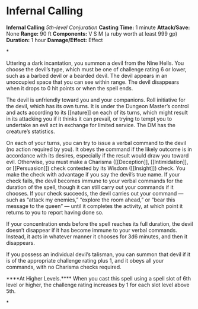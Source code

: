 # Infernal Calling

**Infernal Calling**
_5th-level Conjuration_
**Casting Time:** 1 minute
**Attack/Save:** None
**Range:** 90 ft
**Components:** V S M (a ruby worth at least 999 gp)
**Duration:** 1 hour
**Damage/Effect:** Effect

*<p class="Core-Styles_Core-Body">Uttering a dark incantation, you summon a devil from the Nine Hells. You choose the devil’s type, which must be one of challenge rating 6 or lower, such as a barbed devil or a bearded devil. The devil appears in an unoccupied space that you can see within range. The devil disappears when it drops to 0 hit points or when the spell ends.</p>
<p class="Core-Styles_Core-Body">The devil is unfriendly toward you and your companions. Roll initiative for the devil, which has its own turns. It is under the Dungeon Master’s control and acts according to its [[nature]] on each of its turns, which might result in its attacking you if it thinks it can prevail, or trying to tempt you to undertake an evil act in exchange for limited service. The DM has the creature’s statistics.</p>
<p class="Core-Styles_Core-Body">On each of your turns, you can try to issue a verbal command to the devil (no action required by you). It obeys the command if the likely outcome is in accordance with its desires, especially if the result would draw you toward evil. Otherwise, you must make a Charisma ([[Deception]], [[Intimidation]], or [[Persuasion]]) check contested by its Wisdom ([[Insight]]) check. You make the check with advantage if you say the devil’s true name. If your check fails, the devil becomes immune to your verbal commands for the duration of the spell, though it can still carry out your commands if it chooses. If your check succeeds, the devil carries out your command — such as “attack my enemies,” “explore the room ahead,” or “bear this message to the queen” — until it completes the activity, at which point it returns to you to report having done so.</p>
<p class="Core-Styles_Core-Body">If your concentration ends before the spell reaches its full duration, the devil doesn’t disappear if it has become immune to your verbal commands. Instead, it acts in whatever manner it chooses for 3d6 minutes, and then it disappears.</p>
<p class="Core-Styles_Core-Body">If you possess an individual devil’s talisman, you can summon that devil if it is of the appropriate challenge rating plus 1, and it obeys all your commands, with no Charisma checks required.</p>
<p class="Core-Styles_Core-Body"><span class="Serif-Character-Style_Inline-Subhead-Serif">****At Higher Levels.**** </span>When you cast this spell using a spell slot of 6th level or higher, the challenge rating increases by 1 for each slot level above 5th.</p>*